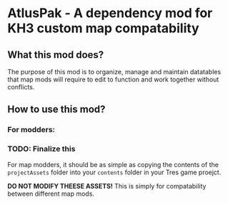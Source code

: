 # AtlusPak - A dependency mod for KH3 custom map compatability

## What this mod does?

The purpose of this mod is to organize, manage and maintain datatables that map mods will require to edit to function and work together without conflicts.

## How to use this mod?

### For modders:

### TODO: Finalize this

For map modders, it should be as simple as copying the contents of the `projectAssets` folder into your `contents` folder in your Tres game proejct.

**DO NOT MODIFY THEESE ASSETS!** This is simply for compatability between different map mods.
